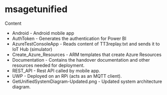 # msagetunified

Content

* Android - Android mobile app 
* AuthToken - Generates the authentication for Power BI
* AzureTestConsoleApp - Reads content of TT3replay.txt and sends it to IoT Hub (simulator)
* Create_Azure_Resources - ARM templates that create Azure Resources
* Documentation - Contains the handover documentation and other resources needed for deployment.
* REST_API - Rest API called by mobile app.
* UWP - Deployed on an RPi (acts as an MQTT client).
* GetUnifiedSystemDiagram-Updated.png - Updated system architecture diagram.
